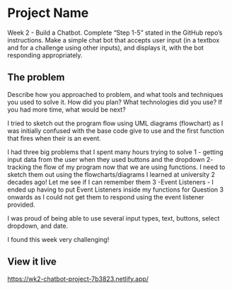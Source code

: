 # Project Name

Week 2 - Build a Chatbot. Complete “Step 1-5” stated in the GitHub repo’s instructions. 
Make a simple chat bot that accepts user input (in a textbox and for a challenge using other inputs), and displays it, with the bot responding appropriately.

## The problem

Describe how you approached to problem, and what tools and techniques you used to solve it. How did you plan? What technologies did you use? If you had more time, what would be next?

I tried to sketch out the program flow using UML diagrams (flowchart) as I was initially confused with the base code give to use and the first function that fires when their is an event.

I had three big problems that I spent many hours trying to solve
 1 - getting input data from the user when they used buttons and the dropdown
 2- tracking the flow of my program now that we are using functions. I need to sketch them out using the flowcharts/diagrams I learned at university 2 decades ago! Let me see if I can remember them
 3 -Event Listeners -  I ended up having to put Event Listeners inside my functions for Question 3 onwards as I could not get them to respond using the event listener provided.

 I was proud of being able to use several input types, text, buttons, select dropdown, and date.

 I found this week very challenging!

## View it live

https://wk2-chatbot-project-7b3823.netlify.app/
